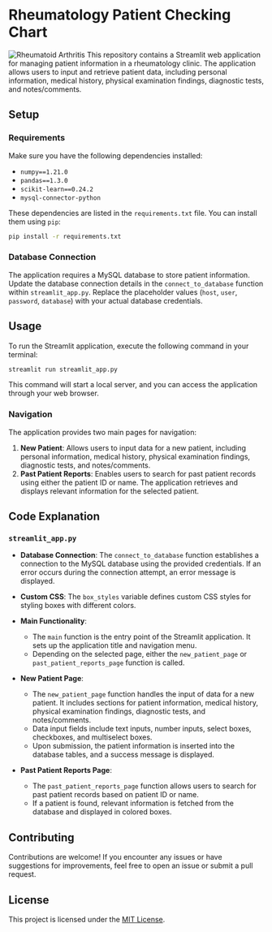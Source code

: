 # Rheumatology Patient Checking Chart

![Rheumatoid Arthritis](https://www.ama-assn.org/sites/ama-assn.org/files/styles/image_ratio_16_9/public/2023-08/2023-08-08-RHEUMATOID_Index-1170x780.jpg?itok=n0-mrzaV)
This repository contains a Streamlit web application for managing patient information in a rheumatology clinic. The application allows users to input and retrieve patient data, including personal information, medical history, physical examination findings, diagnostic tests, and notes/comments.

## Setup

### Requirements

Make sure you have the following dependencies installed:

- `numpy==1.21.0`
- `pandas==1.3.0`
- `scikit-learn==0.24.2`
- `mysql-connector-python`

These dependencies are listed in the `requirements.txt` file. You can install them using `pip`:

```bash
pip install -r requirements.txt
```

### Database Connection

The application requires a MySQL database to store patient information. Update the database connection details in the `connect_to_database` function within `streamlit_app.py`. Replace the placeholder values (`host`, `user`, `password`, `database`) with your actual database credentials.

## Usage

To run the Streamlit application, execute the following command in your terminal:

```bash
streamlit run streamlit_app.py
```

This command will start a local server, and you can access the application through your web browser.

### Navigation

The application provides two main pages for navigation:

1. **New Patient**: Allows users to input data for a new patient, including personal information, medical history, physical examination findings, diagnostic tests, and notes/comments.
2. **Past Patient Reports**: Enables users to search for past patient records using either the patient ID or name. The application retrieves and displays relevant information for the selected patient.

## Code Explanation

### `streamlit_app.py`

- **Database Connection**: The `connect_to_database` function establishes a connection to the MySQL database using the provided credentials. If an error occurs during the connection attempt, an error message is displayed.

- **Custom CSS**: The `box_styles` variable defines custom CSS styles for styling boxes with different colors.

- **Main Functionality**:
  - The `main` function is the entry point of the Streamlit application. It sets up the application title and navigation menu.
  - Depending on the selected page, either the `new_patient_page` or `past_patient_reports_page` function is called.

- **New Patient Page**:
  - The `new_patient_page` function handles the input of data for a new patient. It includes sections for patient information, medical history, physical examination findings, diagnostic tests, and notes/comments.
  - Data input fields include text inputs, number inputs, select boxes, checkboxes, and multiselect boxes.
  - Upon submission, the patient information is inserted into the database tables, and a success message is displayed.

- **Past Patient Reports Page**:
  - The `past_patient_reports_page` function allows users to search for past patient records based on patient ID or name.
  - If a patient is found, relevant information is fetched from the database and displayed in colored boxes.

## Contributing

Contributions are welcome! If you encounter any issues or have suggestions for improvements, feel free to open an issue or submit a pull request.

## License

This project is licensed under the [MIT License](LICENSE).
